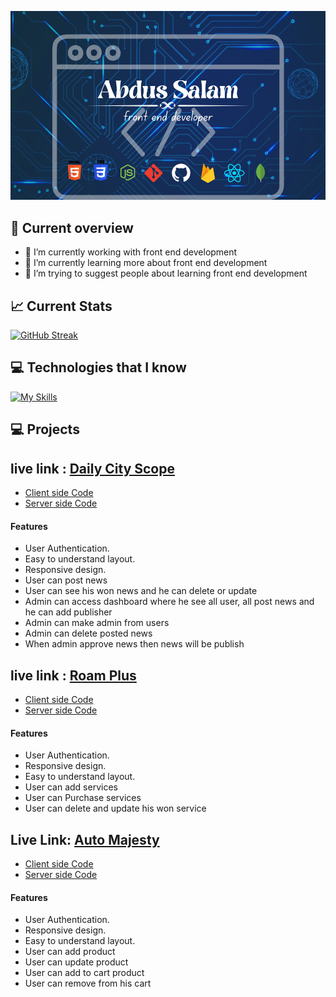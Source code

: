 ![Banner](https://raw.githubusercontent.com/salam46khan/salam46khan/main/Abdus%20Salam.png)

## 👀 Current overview
- 🔭 I’m currently working with front end development
- 🌱 I’m currently learning more about front end development
- 🤔 I’m trying to suggest people about learning front end development

  

## 📈 Current Stats

[![GitHub Streak](https://github-readme-streak-stats.herokuapp.com?user=salam46khan&theme=blueberry)](https://git.io/streak-stats)


## 💻 Technologies that I know
[![My Skills](https://skillicons.dev/icons?i=html,css,js,react,tailwindcss,express,nextjs,mongodb,firebase)](https://skillicons.dev)

## 💻 Projects

## live link : [Daily City Scope](https://daily-city-scope.web.app/)
- [Client side Code](https://github.com/salam46khan/daily-city-scope)
- [Server side Code](https://github.com/salam46khan/daily-city-scope-server)
#### Features

- User Authentication.
- Easy to understand layout.
- Responsive design.
- User can post news
- User can see his won news and he can delete or update
- Admin can access dashboard where he see all user, all post news and he can add publisher
- Admin can make admin from users
- Admin can delete posted news
- When admin approve news then news will be publish



## live link : [Roam Plus](https://roam-plus-70bf9.web.app/)
- [Client side Code](https://github.com/salam46khan/roam-plus)
- [Server side Code](https://github.com/salam46khan/roam-plus-server)

#### Features

- User Authentication.
- Responsive design.
- Easy to understand layout.
- User can add services
- User can Purchase services
- User can delete and update his won service


## Live Link: [Auto Majesty](https://auto-majesty.web.app/)
- [Client side Code](https://github.com/salam46khan/auto-majesty)
- [Server side Code](https://github.com/salam46khan/auto-majesty-server)

#### Features

- User Authentication.
- Responsive design.
- Easy to understand layout.
- User can add product
- User can update product
- User can add to cart product
- User can remove from his cart
